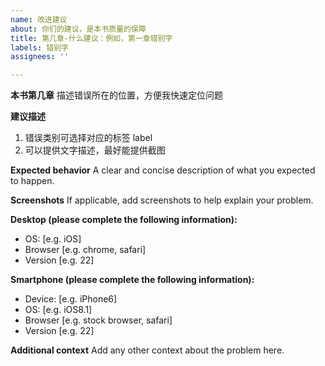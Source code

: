 ```yaml
---
name: 改进建议
about: 你们的建议，是本书质量的保障
title: 第几章-什么建议：例如，第一章错别字
labels: 错别字
assignees: ''

---
```


**本书第几章**
描述错误所在的位置，方便我快速定位问题

**建议描述**

1. 错误类别可选择对应的标签 label
2. 可以提供文字描述，最好能提供截图


**Expected behavior**
A clear and concise description of what you expected to happen.

**Screenshots**
If applicable, add screenshots to help explain your problem.

**Desktop (please complete the following information):**
 - OS: [e.g. iOS]
 - Browser [e.g. chrome, safari]
 - Version [e.g. 22]

**Smartphone (please complete the following information):**
 - Device: [e.g. iPhone6]
 - OS: [e.g. iOS8.1]
 - Browser [e.g. stock browser, safari]
 - Version [e.g. 22]

**Additional context**
Add any other context about the problem here.

